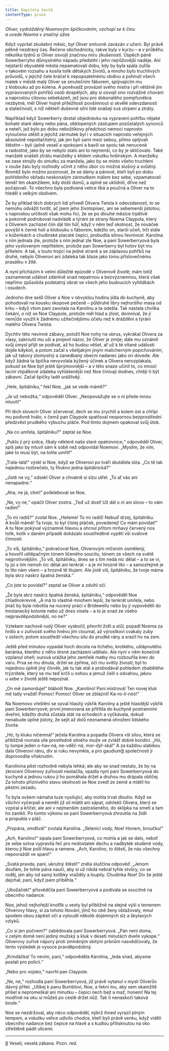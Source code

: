 ```yaml
---
title: Kapitola šestá
contentType: prose
---
```


_Oliver, vydrážděný Noemovým špičkováním, vzchopí se k činu  
a uvede Noema v značný úžas_

  

Když vypršel zkušební měsíc, byl Oliver smluvně zavázán v učení. Byl právě pěkně nezdravý čas. Řečeno obchodnicky, rakve byly v kurzu – a v průběhu několika týdnů si Oliver osvojil značnou míru zkušeností. Úspěch páně Sowerberryho důmyslného nápadu předstihl i jeho nejrůžovější naděje. Ani nejstarší obyvatelé města nepamatovali dobu, kdy by byla spála zuřila v takovém rozsahu a kosila tolik dětských životů, a mnoho bylo truchlivých průvodů, v jejichž čele kráčel k nepopsatelnému obdivu a pohnutí všech matek v městě malý Oliver se smutečním fáborem, splývajícím mu z klobouku až po kolena. A poněvadž provázel svého mistra i při většině jím vypravovaných pohřbů osob dospělých, aby si osvojil ono rozvážné chování a naprostou citovou sebekázeň, jež jsou pro dokonalého pompfunébra nezbytné, měl Oliver hojně příležitostí povšimnout si skvělé odevzdanosti a statečnosti, s níž někteří duševně silní lidé snášejí svá utrpení a ztráty.

Například když Sowerberry dostal objednávku na vypravení pohřbu nějaké bohaté staré dámy nebo pána, obklopených zástupem pozůstalých synovců a neteří, jež bylo po dobu nebožtíkovy předchozí nemoci naprosto vyloučeno utěšit a jejichž zármutek byl i v situacích naprosto veřejných absolutně nepotlačitelný, jak jen byli sami mezi sebou, přímo oplývali štěstím – byli úplně veselí a spokojení a bavili se spolu tak nenuceně a radostně, jako by se nebylo stalo ani to nejmenší, co by je skličovalo. Také manželé snášeli ztrátu manželky s klidem vskutku hrdinským. A manželky se zase strojily do smutku za manžela, jako by se místo všeho truchlení v rouše žalu byly rozhodly učinit z něho úbor co možná slušivý a svůdný. Rovněž bylo možno pozorovat, že se dámy a pánové, kteří byli po dobu pohřebního obřadu neskonalým zármutkem málem bez sebe, vzpamatovali téměř tím okamžikem, kdy došli domů, a úplně se uklidnili, dříve než počajovali. To všechno byla podívaná velice libá a poučná a Oliver na to hleděl s velkým obdivem.

Že by příklad těch dobrých lidí přivedl Olivera Twista k odevzdanosti, to se nemohu odvážit tvrdit, ač jsem jeho životopisec, ani se sebemenší jistotou; s naprostou určitostí však mohu říci, že se po dlouhé měsíce trpělivě a pokorně podroboval nadvládě a týrání ze strany Noema Claypola, který s Oliverem zacházel čím dál tím hůř, když v něm teď okolnost, že nováček povýšil k černé holi a klobouku s fáborem, kdežto on, starší učeň, trčí stále v koženkách a chudinské placaté čepici, probudila silnou řevnivost. Karolína s ním jednala zle, protože s ním jednal zle Noe, a paní Sowerberryová byla jeho vysloveným nepřítelem, protože pan Sowerberry byl hotov být mu přítelem. A tak, s touto trojicí na jedné straně a se záplavou pohřbů na druhé, nebylo Oliverovi ani zdaleka tak blaze jako tomu příslovečnému prasátku v žitě.

A nyní přicházím k velmi důležité epizodě v Oliverově životě; mám totiž zaznamenat událost zdánlivě snad nepatrnou a bezvýznamnou, která však nepřímo způsobila podstatný obrat ve všech jeho budoucích vyhlídkách i osudech.

Jednoho dne sešli Oliver a Noe v obvyklou hodinu jídla do kuchyně, aby pohodovali na kousku skopové pečeně – půldruhé libry nejhoršího masa od krku – když vtom paní zavolala na Karolínu a ta odešla. Tak nastala chvilka čekání, o níž se Noe Claypole, protože měl hlad a zlost, domníval, že jí nemůže využít k žádnému užitečnějšímu účelu než k dráždění a týrání malého Olivera Twista.

Dychtiv této nevinné zábavy, položil Noe nohy na ubrus, vykrákal Olivera za vlasy, zakroutil mu uši a projevil názor, že Oliver je zmije; dále mu oznámil svůj úmysl přijít se podívat, až ho budou věšet, ať už k té vítané události dojde kdykoli, a potom začal s všelijakým jiným malicherným popichováním, jak už takový zlomyslný a zanedbaný obecní nadanec jako on dovede. Ale když žádná ta špička nevyvolala kýžený účinek a Olivera nerozplakala, pokusil se Noe být ještě šprýmovnější – a v této snaze učinil to, co mnozí laciní vtipálkové zdaleka vyhlášenější než Noe činívají dodnes, chtějí-li být zábavní. Začal špičky ladit urážlivěji.

„Hele, špitálníku,“ řekl Noe, „jak se vede mámě?“

„Je už nebožka,“ odpověděl Oliver. „Neopovažujte se o ní přede mnou mluvit!“

Při těch slovech Oliver zčervenal, dech se mu zrychlil a kolem úst a chřípí mu podivně hrálo, v čemž pan Claypole spatřoval nespornou bezprostřední předzvěst prudkého výbuchu pláče. Pod tímto dojmem opakoval svůj útok.

„Na co umřela, špitálníku?“ zeptal se Noe.

„Puklo jí prý srdce, říkaly některé naše staré opatrovnice,“ odpověděl Oliver, spíš jako by mluvil sám k sobě než odpovídal Noemovi. „Myslím, že vím, jaké to musí být, na tohle umřít!“

„Trala-lalá!“ výskl si Noe, když se Oliverovi po tváři skutálela slza. „Co tě tak najednou rozbrečelo, ty fňukno jedna špitálnická?“

„Jistě ne vy,“ odsekl Oliver a chvatně si slzu utřel. „To ať vás ani nenapadne.“

„Aha, ne já, chm!“ poškleboval se Noe.

„Ne, vy ne,“ opáčil Oliver zostra. „Teď už dost! Už dál o ní ani slovo – to vám radím!“

„To mi radíš?“ zvolal Noe. „Heleme! To mi radíš! Nebuď drzej, špitálníku. A kvůli mámě! Ta tvoje, to byl čistej ptáček, povedenej! Co mám povídat!“ A tu Noe pokýval významně hlavou a ohrnul přitom mrňavý červený nos tolik, kolik v daném případě dokázalo soustředěné vypětí vší svalové činnosti.

„To víš, špitálníku,“ pokračoval Noe, Oliverovým mlčením osmělený, a hovořil uštěpačným tónem líčeného soucitu, tónem ze všech na světě nejprotivnějším. „To víš, špitálníku, dnes se s tím nedá nic dělat – a to se ví, ty jsi s tím nemoh nic dělat ani tenkrát – a je mi hrozně líto – a samozřejmě je to líto nám všem – a hrozně tě litujem. Ale jistě víš, špitálníku, že tvoje máma byla skrz naskrz špatná ženská.“

„Co jste to povídal?“ zeptal se Oliver a zdvihl oči.

„Že byla skrz naskrz špatná ženská, špitálníku,“ odpověděl Noe chladnokrevně. „A má to vlastně mnohem lepší, že tenkrát umřela, nebo jináč by byla robotila na nucený práci v Bridewellu nebo by ji vypověděli do trestanecký kolonie nebo už dnes visela – a to je snad ze všeho nejpravděpodobnější, no ne?“

Vztekem nachově rudý Oliver vyskočil, převrhl židli a stůl, popadl Noema za hrdlo a v zuřivosti svého hněvu jím cloumal, až výrostkovi cvakaly zuby v ústech; potom soustředil všechnu sílu do prudké rány a srazil ho na zem.

Ještě před minutou vypadal hoch docela na tichého, krotkého, ušlápnutého beránka, kterého z něho drsné zacházení udělalo. Ale nyní v něm konečně vzplanul oheň; surová urážka jeho zemřelé matky mu rozbouřila krev do varu. Prsa se mu dmula, držel se zpříma, oči mu svítily živostí; byl to najednou úplně jiný člověk, jak tu tak stál a probodával pohledem zbabělého trýznitele, který se mu teď krčil u nohou a jemuž čelil s odvahou, jakou u sebe v životě ještě nepoznal.

„On mě zamorduje!“ blábolil Noe. „Karolíno! Paní mistrová! Ten novej kluk mě tady vraždí! Pomoc! Pomoc! Oliver se zbláznil! Ka-ro-lí-nóó!“

Na Noemovo vřeštění se ozval hlasitý výkřik Karolíny a ještě hlasitější výkřik paní Sowerberryové; první jmenovaná se přiřítila do kuchyně postranními dveřmi, kdežto druhá zůstala stát na schodech a vyčkávala, dokud nenabude úplné jistoty, že sejít až dolů neznamená ohrožení lidského života.

„Hó, ty kluku ničemná!“ ječela Karolína a popadla Olivera vší silou, která se přibližně rovnala síle prostředně silného muže ve zvlášť dobré kondici. „Hó, ty lumpe jeden o-hav-ná, ne-vděč-ná, mor-dýř-ská!“ A za každou slabikou dala Oliverovi ránu, div si ruku nevymkla, a pro gaudium[9](./resources/undefined) společnosti ji doprovodila vřísknutím.

Karolínina pěst rozhodně nebyla lehká; ale aby se snad nestalo, že by na zkrocení Oliverovy zuřivosti nestačila, vpadla nyní paní Sowerberryová do kuchyně a jednou rukou jí ho pomáhala držet a druhou mu drápala obličej. Za tohoto příznivého stavu okolností se Noe zvedl ze země a mlátil ho pěstmi zezadu.

To byla ovšem námaha tuze vysilující, aby mohla trvat dlouho. Když se všichni vyčerpali a neměli již sil mlátit ani sápat, odvlekli Olivera, který se vzpíral a křičel, ale ani v nejmenším zastrašeného, do sklípka na smetí a tam ho zamkli. Po tomto výkonu se paní Sowerberryová zhroutila na židli a propukla v pláč.

„Propána, omdlívá!“ zvolala Karolína. „Sklenici vody, Noe! Honem, broučku!“

„Ach, Karolíno!“ sípala paní Sowerberryová, co mohla a jak se dalo, neboť ze sebe sotva vypravila řeč pro nedostatek dechu a nadbytek studené vody, kterou jí Noe polil hlavu a ramena. „Ach, Karolíno, to štěstí, že nás všechny nepovraždil ve spaní!“

„Svatá pravda, paní, ukrutný štěstí!“ zněla služčina odpověď. „Jenom doufám, že tohle pána naučí, aby si už nikdá nebral tyhle stvůry, co se roděj, jen aby od samý kolíbky vraždily a loupily. Chudinka Noe! Div že ještě dejchal, paní, když jsem přiběhla.“

„Ubožáček!“ přisvědčila paní Sowerberryová a podívala se soucitně na obecního nadance.

Noe, jehož nejhořejší knoflík u vesty byl přibližně na stejné výši s temenem Oliverovy hlavy, si za tohoto litování, jímž ho obě ženy oblažovaly, mnul spodem obou zápěstí oči a vyloudil několik dojemných slz a škytavých vzlyků.

„Co si jen počnem?“ zabědovala paní Sowerberryová. „Pán není doma, v celým domě není jediný mužský a kluk v deseti minutách dveře vykope.“ Oliverovy zuřivé nápory proti zmíněným sbitým prknům nasvědčovaly, že tento výsledek je vysoce pravděpodobný.

„Krindáčka! To nevím, paní,“ odpověděla Karolína, „leda snad, abysme poslali pro policii.“

„Nebo pro vojsko,“ navrhl pan Claypole.

„Ne, ne,“ rozhodla paní Sowerberryová, jíž právě vytanul v mysli Oliverův dávný přítel. „Utíkej k panu Bumblovi, Noe, a řekni mu, aby sem okamžitě přišel a nepromeškal ani minutku – čepici nech bejt a maž, honem! Na tej modřině na oku si můžeš po cestě držet nůž. Tak ti nenaskočí taková boule.“

Noe se nezdržoval, aby něco odpověděl, nýbrž ihned vyrazil plným tempem, a vskutku velice udivilo chodce, kteří byli právě venku, když viděli obecního nadance bez čepice na hlavě a s kudlou přitisknutou na oko ztřeštěně pádit ulicemi.

* * *

[9](./resources/undefined) Veselí, veselá zábava. Pozn. red.
